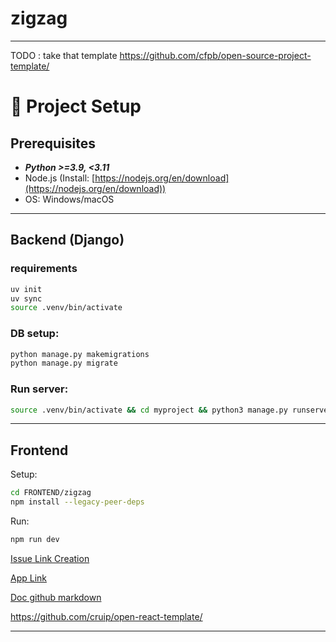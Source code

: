 # zigzag
---
TODO : take that template
https://github.com/cfpb/open-source-project-template/

# 🔧 Project Setup

## Prerequisites

* ***Python >=3.9, <3.11*** 
* Node.js (Install: [https://nodejs.org/en/download](https://nodejs.org/en/download))
* OS: Windows/macOS

---

## Backend (Django)

### requirements

```bash
uv init
uv sync
source .venv/bin/activate
```

### DB setup:

```bash
python manage.py makemigrations
python manage.py migrate
```

### Run server:

```bash
source .venv/bin/activate && cd myproject && python3 manage.py runserver --skip-checks
```

---

## Frontend

Setup:

```bash
cd FRONTEND/zigzag
npm install --legacy-peer-deps
```

Run:

```bash
npm run dev
```

[Issue Link Creation](https://github.com/theoeif/zigzag/issues/new?body=%23%23%20Actual%20Behavior%0D%0D%0D%23%23%20Expected%20Behavior%0D%0D%0D%23%23%20Steps%20to%20Reproduce%0D%0D%0D%23%23%20Screenshot&labels=bug)

[App Link](https://duckduckgo.com)

[Doc github markdown](https://docs.github.com/en/get-started/writing-on-github/getting-started-with-writing-and-formatting-on-github/basic-writing-and-formatting-syntax)

https://github.com/cruip/open-react-template/





---
